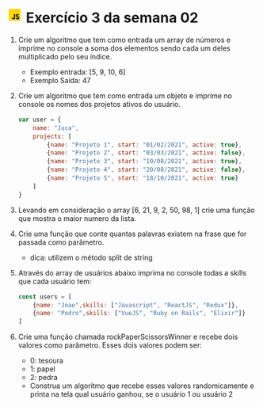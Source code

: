 # ![](../../../images/icons8-javascript-color-32.png) Exercício 3 da semana 02


1. Crie um algoritmo que tem como entrada um array de números e imprime no console a soma dos elementos sendo cada um deles multiplicado pelo seu índice.
    - Exemplo entrada: [5, 9, 10, 6]
    - Exemplo Saída: 47

2. Crie um algoritmo que tem como entrada um objeto e imprime no console os nomes dos projetos ativos do usuário.

    ```javascript
    var user = {
        name: "Juca",
        projects: [
            {name: "Projeto 1", start: "01/02/2021", active: true},
            {name: "Projeto 2", start: "03/03/2021", active: false},
            {name: "Projeto 3", start: "10/08/2021", active: true},
            {name: "Projeto 4", start: "20/08/2021", active: false},
            {name: "Projeto 5", start: "18/10/2021", active: true}
        ]
    }
    ```

3. Levando em consideração o array [6, 21, 9, 2, 50, 98, 1] crie uma função que mostra o maior numero da lista.

4. Crie uma função que conte quantas palavras existem na frase que for passada como parâmetro.
    - dica: utilizem o método split de string

5. Através do array de usuários abaixo imprima no console todas a skills que cada usuário tem:

    ```javascript
    const users = [
        {name: "Joao",skills: ["Javascript", "ReactJS", "Redux"]},
        {name: "Pedro",skills: ["VueJS", "Ruby on Rails", "Elixir"]}
    ]
    ```

6. Crie uma função chamada rockPaperScissorsWinner e recebe dois valores como parâmetro. Esses dois valores podem ser:
    - 0: tesoura
    - 1: papel
    - 2: pedra
    - Construa um algoritmo que recebe esses valores randomicamente e printa na tela qual usuário ganhou, se o usuário 1 ou usuário 2
